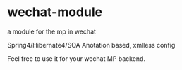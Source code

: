 # wechat-module
a module for the mp in wechat

Spring4/Hibernate4/SOA
Anotation based, xmlless config

Feel free to use it for your wechat MP backend.
